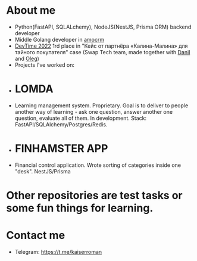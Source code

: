 # About me
- Python(FastAPI, SQLALchemy), NodeJS(NestJS, Prisma ORM) backend developer
- Middle Golang developer in [amocrm](https://www.amocrm.ru/)
- [DevTime 2022](https://vk.com/dev_time) 1rd place in "Кейс от партнёра «Калина-Малина» для тайного покупателя" case (Swap Tech team, made together with [Danil](https://github.com/MagicFefe) and [Oleg](https://github.com/TheBakerCat))
- Projects I've worked on:
- # LOMDA  
- Learning management system. Proprietary. Goal is to deliver to people another way of learning - ask one question, answer another one question, evaluate all of them. In development. Stack: FastAPI/SQLAlchemy/Postgres/Redis.  
- # FINHAMSTER APP  
- Financial control application. Wrote sorting of categories inside one "desk". NestJS/Prisma  
# Other repositories are test tasks or some fun things for learning.
# Contact me
- Telegram: https://t.me/kaiserroman

<!---
KaiserProger/KaiserProger is a ✨ special ✨ repository because its `README.md` (this file) appears on your GitHub profile.
You can click the Preview link to take a look at your changes.
--->
